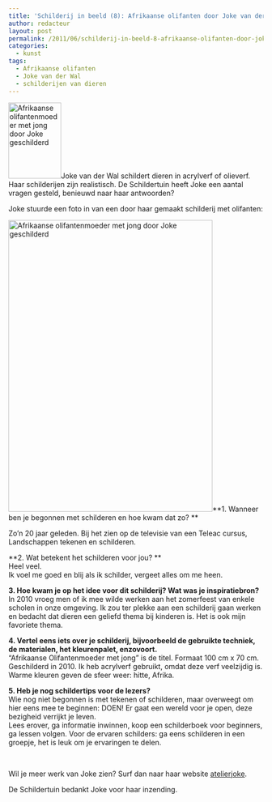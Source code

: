 ```yaml
---
title: 'Schilderij in beeld (8): Afrikaanse olifanten door Joke van der Wal'
author: redacteur
layout: post
permalink: /2011/06/schilderij-in-beeld-8-afrikaanse-olifanten-door-joke-van-der-wal/
categories:
  - kunst
tags:
  - Afrikaanse olifanten
  - Joke van der Wal
  - schilderijen van dieren
---
```

<img class="alignleft size-thumbnail wp-image-2035" title="Afrikaanse olifantenmoeder met jong door Joke geschilderd" src="/wordpress/wp-content/uploads/2011/06/schilderij-van-Joke-104x150.jpg" alt="Afrikaanse olifantenmoeder met jong door Joke geschilderd" width="104" height="150" />Joke van der Wal schildert dieren in acrylverf of olieverf. Haar schilderijen zijn realistisch. De Schildertuin heeft Joke een aantal vragen gesteld, benieuwd naar haar antwoorden?<!--more Lees het interview met Joke->-->

Joke stuurde een foto in van een door haar gemaakt schilderij met olifanten:

<img class="aligncenter size-full wp-image-2035" title="Afrikaanse olifantenmoeder met jong door Joke geschilderd" src="/wordpress/wp-content/uploads/2011/06/schilderij-van-Joke.jpg" alt="Afrikaanse olifantenmoeder met jong door Joke geschilderd" width="403" height="576" />**1. Wanneer ben je begonnen met schilderen en hoe kwam dat zo? **

Zo&#8217;n 20 jaar geleden. Bij het zien op de televisie van een Teleac cursus, Landschappen tekenen en schilderen.

**2. Wat betekent het schilderen voor jou? **  
Heel veel.  
Ik voel me goed en blij als ik schilder, vergeet alles om me heen.

**3. Hoe kwam je op het idee voor dit schilderij? Wat was je inspiratiebron?**  
In 2010 vroeg men of ik mee wilde werken aan het zomerfeest van enkele scholen in onze omgeving. Ik zou ter plekke aan een schilderij gaan werken en bedacht dat dieren een geliefd thema bij kinderen is. Het is ook mijn favoriete thema.

**4. Vertel eens iets over je schilderij, bijvoorbeeld de gebruikte techniek, de materialen, het kleurenpalet, enzovoort.**  
&#8220;Afrikaanse Olifantenmoeder met jong&#8221; is de titel. Formaat 100 cm x 70 cm. Geschilderd in 2010. Ik heb acrylverf gebruikt, omdat deze verf veelzijdig is. Warme kleuren geven de sfeer weer: hitte, Afrika.

**5. Heb je nog schildertips voor de lezers?**  
Wie nog niet begonnen is met tekenen of schilderen, maar overweegt om hier eens mee te beginnen: DOEN! Er gaat een wereld voor je open, deze bezigheid verrijkt je leven.  
Lees erover, ga informatie inwinnen, koop een schilderboek voor beginners, ga lessen volgen. Voor de ervaren schilders: ga eens schilderen in een groepje, het is leuk om je ervaringen te delen.

&nbsp;

Wil je meer werk van Joke zien? Surf dan naar haar website <a title="bekijk het werk van Joke" href="http://atelierjoke.blogspot.com/" target="_blank">atelierjoke</a>.

De Schildertuin bedankt Joke voor haar inzending.
